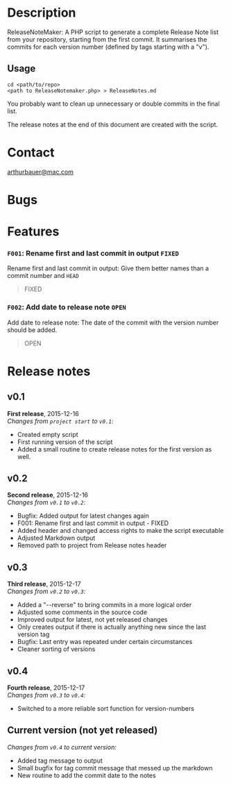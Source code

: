 Description
===============

ReleaseNoteMaker: A PHP script to generate a complete Release Note list from your repository, starting from the first commit. It summarises the commits for each version number (defined by tags starting with a "v"). 

## Usage
 
    cd <path/to/repo>
    <path to ReleaseNotemaker.php> > ReleaseNotes.md

You probably want to clean up unnecessary or double commits in the final list.

The release notes at the end of this document are created with the script.

Contact
===============
arthurbauer@mac.com

Bugs
===============

Features
===============
### `F001`: Rename first and last commit in output `FIXED`
Rename first and last commit in output: Give them better names than a commit number and `HEAD`

> FIXED

### `F002`: Add date to release note `OPEN`
Add date to release note: The date of the commit with the version number should be added.

> OPEN

# Release notes
## v0.1
**First release**, 2015-12-16  
*Changes from `project start` to `v0.1`:*

* Created empty script
* First running version of the script
* Added a small routine to create release notes for the first version as well.

## v0.2
**Second release**, 2015-12-16  
*Changes from `v0.1` to `v0.2`:*

* Bugfix: Added output for latest changes again
* F001: Rename first and last commit in output - FIXED
* Added header and changed access rights to make the script executable
* Adjusted Markdown output
* Removed path to project from Release notes header

## v0.3
**Third release**, 2015-12-17  
*Changes from `v0.2` to `v0.3`:*

* Added a "--reverse"  to bring commits in a more logical order
* Adjusted some comments in the source code
* Improved output for latest, not yet released changes
* Only creates output if there is actually anything new since the last version tag
* Bugfix: Last entry was repeated under certain circumstances
* Cleaner sorting of versions

## v0.4
**Fourth release**, 2015-12-17  
*Changes from `v0.3` to `v0.4`:*

* Switched to a more reliable sort function for version-numbers

## Current version (not yet released)
*Changes from `v0.4` to current version:*

* Added tag message to output
* Small bugfix for tag commit message that messed up the markdown
* New routine to add the commit date to the notes
